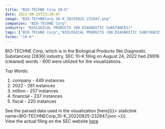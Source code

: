 ```yaml
---
title: "BIO-TECHNE Corp 10-K"
date: 2022-08-25T23:28:47
image: "BIO-TECHNECorp_10-K_20220825-232847.png"
companies: "BIO-TECHNE Corp"
industry: "BIOLOGICAL PRODUCTS (NO DIAGNOSTIC SUBSTANCES)"
tags: ["BIO-TECHNE Corp","BIOLOGICAL PRODUCTS (NO DIAGNOSTIC SUBSTANCES)","08-24-2022","10-K"]
forms: "10-K"
---
```

BIO-TECHNE Corp, which is in the Biological Products (No Diagnostic Substances) [2836] industry, SEC 10-K filing on August 24, 2022 had 29916 (cleaned) words - 600 were utilized for the visualizations.

Top Words:
1. company - 449 instances
2. 2022 - 281 instances
3. million - 257 instances
4. financial - 237 instances
5. fiscal - 220 instances


See the parsed data used in the visualization [here]({{< staticlink name=BIO-TECHNECorp_10-K_20220825-232847.json >}}).  
View the actual filing on the SEC website [here](https://www.sec.gov/Archives/edgar/data/842023/0001558370-22-013935.txt)